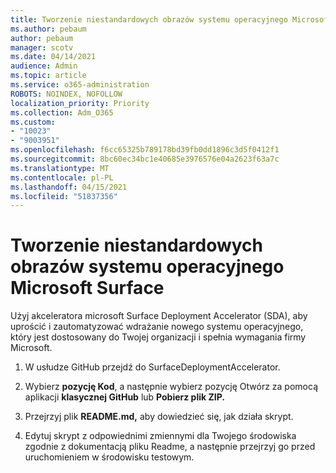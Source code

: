 ```yaml
---
title: Tworzenie niestandardowych obrazów systemu operacyjnego Microsoft Surface
ms.author: pebaum
author: pebaum
manager: scotv
ms.date: 04/14/2021
audience: Admin
ms.topic: article
ms.service: o365-administration
ROBOTS: NOINDEX, NOFOLLOW
localization_priority: Priority
ms.collection: Adm_O365
ms.custom:
- "10023"
- "9003951"
ms.openlocfilehash: f6cc65325b789178bd39fb0dd1896c3d5f0412f1
ms.sourcegitcommit: 8bc60ec34bc1e40685e3976576e04a2623f63a7c
ms.translationtype: MT
ms.contentlocale: pl-PL
ms.lasthandoff: 04/15/2021
ms.locfileid: "51837356"
---
```

# <a name="create-custom-microsoft-surface-operating-system-images"></a>Tworzenie niestandardowych obrazów systemu operacyjnego Microsoft Surface

Użyj akceleratora microsoft Surface Deployment Accelerator (SDA), aby uprościć i zautomatyzować wdrażanie nowego systemu operacyjnego, który jest dostosowany do Twojej organizacji i spełnia wymagania firmy Microsoft.

1. W usłudze GitHub przejdź do SurfaceDeploymentAccelerator.

1. Wybierz **pozycję Kod**, a następnie wybierz pozycję Otwórz za pomocą aplikacji **klasycznej GitHub** lub **Pobierz plik ZIP.**

1. Przejrzyj plik **README.md,** aby dowiedzieć się, jak działa skrypt.

1. Edytuj skrypt z odpowiednimi zmiennymi dla Twojego środowiska zgodnie z dokumentacją pliku Readme, a następnie przejrzyj go przed uruchomieniem w środowisku testowym.
